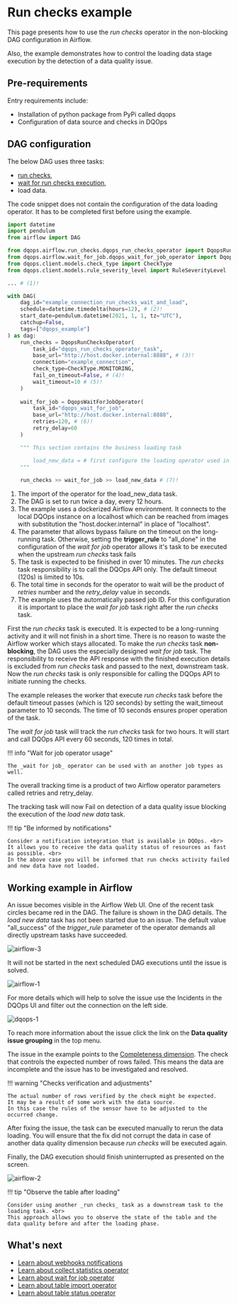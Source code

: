# Run checks example

This page presents how to use the _run checks_ operator in the non-blocking DAG configuration in Airflow.

Also, the example demonstrates how to control the loading data stage execution by the detection of a data quality issue.

## Pre-requirements

Entry requirements include:

- Installation of python package from PyPi called dqops
- Configuration of data source and checks in DQOps

## DAG configuration

The below DAG uses three tasks: 

- [run checks](run-checks-operator.md),
- [wait for run checks execution](wait-for-job-operator.md),
- load data.

The code snippet does not contain the configuration of the data loading operator.
It has to be completed first before using the example.

```python
import datetime
import pendulum
from airflow import DAG

from dqops.airflow.run_checks.dqops_run_checks_operator import DqopsRunChecksOperator
from dqops.airflow.wait_for_job.dqops_wait_for_job_operator import DqopsWaitForJobOperator
from dqops.client.models.check_type import CheckType
from dqops.client.models.rule_severity_level import RuleSeverityLevel

... # (1)!

with DAG(
    dag_id="example_connection_run_checks_wait_and_load",
    schedule=datetime.timedelta(hours=12), # (2)!
    start_date=pendulum.datetime(2021, 1, 1, tz="UTC"),
    catchup=False,
    tags=["dqops_example"]
) as dag:
    run_checks = DqopsRunChecksOperator(
        task_id="dqops_run_checks_operator_task",        
        base_url="http://host.docker.internal:8888", # (3)!
        connection="example_connection",
        check_type=CheckType.MONITORING,
        fail_on_timeout=False, # (4)!
        wait_timeout=10 # (5)!
    )
   
    wait_for_job = DqopsWaitForJobOperator(
        task_id="dqops_wait_for_job",
        base_url="http://host.docker.internal:8888",
        retries=120, # (6)!
        retry_delay=60
    )

    """ This section contains the business loading task 

        load_new_data = # first configure the loading operator used in your project
    """
    
    run_checks >> wait_for_job >> load_new_data # (7)!

```

1. The import of the operator for the load_new_data task.
2. The DAG is set to run twice a day, every 12 hours.
3. The example uses a dockerized Airflow environment. It connects to the local DQOps instance on a localhost which can be reached from images with substitution the "host.docker.internal" in place of "localhost".
4. The parameter that allows bypass failure on the timeout on the long-running task. Otherwise, setting the **trigger_rule** to "all_done" in the configuration of the _wait for job_ operator allows it's task to be executed when the upstream _run checks_ task fails
5. The task is expected to be finished in over 10 minutes. The _run checks_ task responsibility is to call the DQOps API only. The default timeout (120s) is limited to 10s.
6. The total time in seconds for the operator to wait will be the product of *retries* number and the *retry_delay* value in seconds.
7. The example uses the automatically passed job ID. For this configuration it is important to place the _wait for job_ task right after the _run checks_ task.

First the _run checks_ task is executed.
It is expected to be a long-running activity and it will not finish in a short time. 
There is no reason to waste the Airflow worker which stays allocated.
To make the _run checks_ task **non-blocking**, the DAG uses the especially designed _wait for job_ task. 
The responsibility to receive the API response with the finished execution details is excluded from _run checks_ task and passed to the next, downstream task.
Now the _run checks_ task is only responsible for calling the DQOps API to initiate running the checks. 

The example releases the worker that execute _run checks_ task before the default timeout passes (which is 120 seconds) by setting the wait_timeout parameter to 10 seconds.
The time of 10 seconds ensures proper operation of the task.

The _wait for job_ task will track the _run checks_ task for two hours. 
It will start and call DQOps API every 60 seconds, 120 times in total.

!!! info "Wait for job operator usage"

    The _wait for job_ operator can be used with an another job types as well.

The overall tracking time is a product of two Airflow operator parameters called retries and retry_delay.

The tracking task will now Fail on detection of a data quality issue blocking the execution of the _load new data_ task.

!!! tip "Be informed by notifications"

    Consider a notification integration that is available in DQOps. <br>
    It allows you to receive the data quality status of resources as fast as possible. <br>
    In the above case you will be informed that run checks activity failed and new data have not loaded.


## Working example in Airflow 

An issue becomes visible in the Airflow Web UI. One of the recent task circles became red in the DAG.
The failure is shown in the DAG details. The _load new data_ task has not been started due to an issue.
The default value "all_success" of the _trigger_rule_ parameter of the operator demands all directly upstream tasks have succeeded.

![airflow-3](https://dqops.com/docs/images/integrations/airflow/run-checks-use-case/airflow-3.png)

It will not be started in the next scheduled DAG executions until the issue is solved.

![airflow-1](https://dqops.com/docs/images/integrations/airflow/run-checks-use-case/airflow-1.png)

For more details which will help to solve the issue use the Incidents in the DQOps UI and filter out the connection on the left side.  

![dqops-1](https://dqops.com/docs/images/integrations/airflow/run-checks-use-case/dqops-1.png)

To reach more information about the issue click the link on the **Data quality issue grouping** in the top menu.

The issue in the example points to the [Completeness dimension](../../dqo-concepts/data-quality-dimensions/data-quality-dimensions.md).
The check that controls the expected number of rows failed.
This means the data are incomplete and the issue has to be investigated and resolved.

!!! warning "Checks verification and adjustments"

    The actual number of rows verified by the check might be expected.
    It may be a result of some work with the data source.
    In this case the rules of the sensor have to be adjusted to the occurred change.

After fixing the issue, the task can be executed manually to rerun the data loading.
You will ensure that the fix did not corrupt the data in case of another data quality dimension because _run checks_ will be executed again.

Finally, the DAG execution should finish uninterrupted as presented on the screen.

![airflow-2](https://dqops.com/docs/images/integrations/airflow/run-checks-use-case/airflow-2.png)


!!! tip "Observe the table after loading"

    Consider using another _run checks_ task as a downstream task to the loading task. <br>
    This approach allows you to observe the state of the table and the data quality before and after the loading phase.


## What's next

- [Learn about webhooks notifications](../webhooks/index.md)
- [Learn about collect statistics operator](collect-statistics-operator.md)
- [Learn about wait for job operator](wait-for-job-operator.md)
- [Learn about table import operator](table-import-operator.md)
- [Learn about table status operator](table-status-operator.md)
